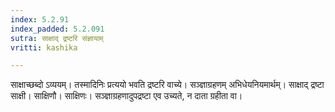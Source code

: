 ```yaml
---
index: 5.2.91
index_padded: 5.2.091
sutra: साक्षाद् द्रष्टरि संज्ञायाम्
vritti: kashika

---
```

साक्षाच्छब्दो ऽव्ययम्। तस्मादिनिः प्रत्ययो भवति द्रष्टरि वाच्ये। सञ्ज्ञाग्रहणम् अभिधेयनियमार्थम्। साक्षाद् द्रष्टा साक्षी। साक्षिणौ। साक्षिणः। सञ्ज्ञाग्रहणादुपद्रष्टा एव उच्यते, न दाता ग्रहीता वा।